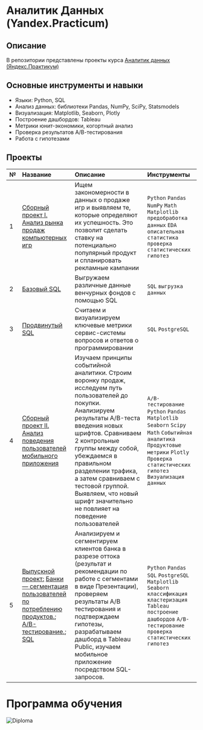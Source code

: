 # Аналитик Данных (Yandex.Practicum)

## Описание
В репозитории представлены проекты курса [Аналитик данных  (Яндекс.Практикум)](https://praktikum.yandex.ru/data-analyst/)

## Основные инструменты и навыки

- Языки: Python, SQL
- Анализ данных: библиотеки Pandas, NumPy, SciPy, Statsmodels
-	Визуализация: Matplotlib, Seaborn, Plotly 
-	Построение дашбордов: Tableau
-	Метрики юнит-экономики, когортный анализ
-	Проверка результатов А/В-тестирования
-	Работа с гипотезами

## Проекты
| № | Название | Описание | Инструменты |
|:---|:------------|:------------|:------------|
| 1  | [Сборный проект I. Анализ рынка продаж компьютерных игр]()  | Ищем закономерности в данных о продаже игр и выявляем те, которые определяют их успешность. Это позволит сделать ставку на потенциально популярный продукт и спланировать рекламные кампании| `Python` `Pandas` `NumPy` `Math` `Matplotlib` `предобработка данных` `EDA` `описательная статистика` `проверка статистических гипотез` |
| 2  | [Базовый SQL]() |Выгружаем различные данные венчурных фондов с помощью SQL| `SQL` `выгрузка данных`|
| 3  | [Продвинутый SQL]()| Считаем и визуализируем ключевые метрики сервис-системы вопросов и ответов о программировании|`SQL` `PostgreSQL`|
|4 | [Сборный проект II. Анализ поведения пользователей мобильного приложения]() | Изучаем принципы событийной аналитики. Строим воронку продаж, исследуем путь пользователей до покупки. Анализируем результаты A/B-теста введения новых шрифтов. Сравниваем 2 контрольные группы между собой, убеждаемся в правильном разделении трафика, а затем сравниваем с тестовой группой. Выявляем, что новый шрифт значительно не повлияет на поведение пользователей |`A/B-тестирование` `Python` `Pandas` `Matplotlib` `Seaborn` `Scipy` `Math` `Событийная аналитика` `Продуктовые метрики` `Plotly` `Проверка статистических гипотез` `Визуализация данных` |
| 5| [Выпускной проект:]() [Банки — сегментация пользователей по потреблению продуктов.](); [A/B-тестирование.](); [SQL]() |Анализируем и сегментируем клиентов банка в разрезе оттока (результат и рекомендации по работе с сегментами в виде Презентации), проверяем результаты А/B тестирования и подтверждаем гипотезы, разрабатываем дашборд в Tableau Public, изучаем мобильное приложение посредством SQL-запросов.| `Python` `Pandas` `SQL` `PostgreSQL` `Matplotlib` `Seaborn` `классификация` `кластеризация` `Tableau` `построение дашбордов` `A/B-тестирование` `проверка статистических гипотез`|

# Программа обучения
![Diploma]()
